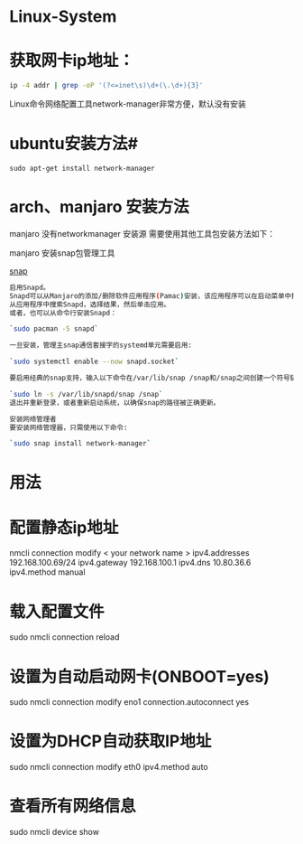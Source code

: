 # Linux-System

# 获取网卡ip地址：

```bash
ip -4 addr | grep -oP '(?<=inet\s)\d+(\.\d+){3}'
```

Linux命令网络配置工具network-manager非常方便，默认没有安装

# ubuntu安装方法#

`sudo apt-get install network-manager`

# arch、manjaro 安装方法

manjaro 没有networkmanager 安装源 需要使用其他工具包安装方法如下：

manjaro 安装snap包管理工具

[snap](https://snapcraft.io/install/network-manager/manjaro)

```bash
启用Snapd。
Snapd可以从Manjaro的添加/删除软件应用程序(Pamac)安装，该应用程序可以在启动菜单中找到。
从应用程序中搜索Snapd，选择结果，然后单击应用。
或者，也可以从命令行安装Snapd： 

`sudo pacman -S snapd`

一旦安装，管理主snap通信套接字的systemd单元需要启用:

`sudo systemctl enable --now snapd.socket`

要启用经典的snap支持，输入以下命令在/var/lib/snap /snap和/snap之间创建一个符号链接:

`sudo ln -s /var/lib/snapd/snap /snap`
退出并重新登录，或者重新启动系统，以确保snap的路径被正确更新。

安装网络管理者
要安装网络管理器，只需使用以下命令:

`sudo snap install network-manager`

```

# 用法

# 配置静态ip地址

nmcli connection modify < your network name > ipv4.addresses 192.168.100.69/24 ipv4.gateway 192.168.100.1 ipv4.dns 10.80.36.6 ipv4.method manual

# 载入配置文件

sudo nmcli connection reload

# 设置为自动启动网卡(ONBOOT=yes)

sudo nmcli connection modify eno1 connection.autoconnect yes

# 设置为DHCP自动获取IP地址

sudo nmcli connection modify eth0 ipv4.method auto

# 查看所有网络信息

sudo nmcli device show

